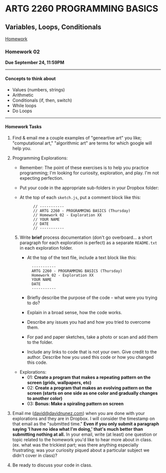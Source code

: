 # ARTG 2260  PROGRAMMING BASICS
## Variables, Loops, Conditionals

[Homework](#homework)

### Homework 02

**Due September 24, 11:59PM**

------
####  Concepts to think about 

+ Values (numbers, strings)
+ Arithmetic
+ Conditionals (if, then, switch)
+ While loops
+ Do Loops


------

#### Homework Tasks

1. Find & email me a couple examples of "geneartive art" you like; "computational art," "algorithmic art" are terms for which google will help you.  

2. Programming Explorations:

    - Remember: The point of these exercises is to help you practice programming; I'm looking for curiosity, exploration, and play.  I'm not expecting perfection.
    - Put your code in the appropriate sub-folders in your Dropbox folder:
    - At the top of each `sketch.js`, put a comment block like this:

                // -----------
                // ARTG 2260 - PROGRAMMING BASICS (Thursday)
                // Homework 02 - Exploration XX
                // YOUR NAME
                // DATE
                // -----------
    5. Write **brief** process documentation (don't go overboard... a short paragraph for each exploration is perfect) as a separate `README.txt` in each exploration folder.
        - At the top of the text file, include a text block like this:

                -----------
                ARTG 2260 - PROGRAMMING BASICS (Thursday)
                Homework 02 - Exploration XX
                YOUR NAME
                DATE
                -----------
        - Briefly describe the purpose of the code - what were you trying to do?
        - Explain in a broad sense, how the code works.
        - Describe any issues you had and how you tried to overcome them.
        - For pad and paper sketches, take a photo or scan and add them to the folder.
        - Include any links to code that is not your own. Give credit to the author. Describe how you used this code or how you changed this code.
    
    - Explorations:
        - 01: **Create a program that makes a repeating pattern on the screen (grids, wallpapers, etc)**
        - 02: **Create a program that makes an evolving pattern on the screen (starts on one side as one color and gradually changes to another color)**
        - 03: **Bonus: Make a spiraling pattern on screen**

3. Email me (david@davidnunez.com) when you are done with your explorations and they are in Dropbox.  I will consider the timestamp on that email as the "submitted time." **Even if you only submit a paragraph saying 'I have no idea what I'm doing,' that's much better than submitting nothing at all.**  In your email, write (at least) one question or topic related to the homework you'd like to hear more about in class. (ex. what was the trickiest part; was there anything especially frustrating; was your curiosity piqued about a particular subject we didn't cover in class)?

4. Be ready to discuss your code in class.
